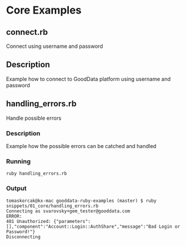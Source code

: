 # Core Examples

## connect.rb 

Connect using username and password

## Description

Example how to connect to GoodData platform using username and password

## handling_errors.rb 

Handle possible errors

### Description

Example how the possible errors can be catched and handled

### Running

```
ruby handling_errors.rb
```

### Output

```
tomaskorcak@kx-mac gooddata-ruby-examples (master) $ ruby snippets/01_core/handling_errors.rb
Connecting as svarovsky+gem_tester@gooddata.com
ERROR:
401 Unauthorized: {"parameters":[],"component":"Account::Login::AuthShare","message":"Bad Login or Password!"}
Disconnecting
```
